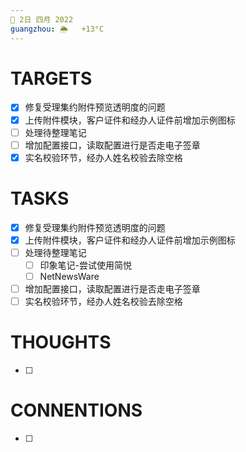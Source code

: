```yaml
---
📆 2日 四月 2022
guangzhou: 🌦   +13°C
---
```


# TARGETS
- [x] 修复受理集约附件预览透明度的问题
- [x] 上传附件模块，客户证件和经办人证件前增加示例图标
- [ ] 处理待整理笔记
- [ ] 增加配置接口，读取配置进行是否走电子签章
- [x] 实名校验环节，经办人姓名校验去除空格

# TASKS
- [x] 修复受理集约附件预览透明度的问题
- [x] 上传附件模块，客户证件和经办人证件前增加示例图标
- [ ] 处理待整理笔记
	- [ ] 印象笔记-尝试使用简悦
	- [ ] NetNewsWare
- [ ] 增加配置接口，读取配置进行是否走电子签章
- [ ] 实名校验环节，经办人姓名校验去除空格

# THOUGHTS
- [ ] 

# CONNENTIONS
- [ ] 